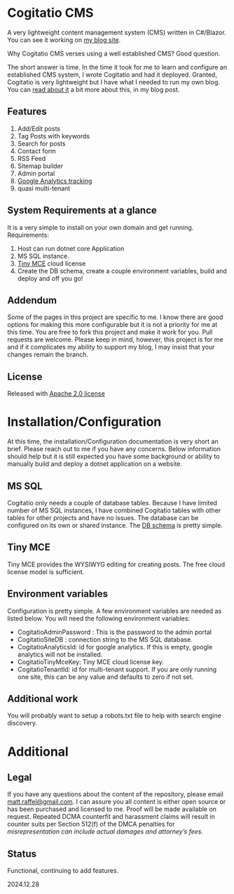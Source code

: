 # Cogitatio CMS
A very lightweight content management system (CMS) written in C#/Blazor. You can see it working on [my blog site](http://blog.tatmanblue.com/).   

Why Cogitatio CMS verses using a well established CMS?  Good question.    

The short answer is time.  In the time it took for me to learn and configure an established CMS system, I wrote Cogitatio and had it deployed.   Granted, Cogitatio is very lightweight but I have what I needed to run my own blog.  You can [read about it](http://blog.tatmanblue.com/post/thank-you-chatgpt-1823) a bit more about this, in my blog post. 

## Features
1. Add/Edit posts  
2. Tag Posts with keywords  
3. Search for posts  
4. Contact form
5. RSS Feed  
6. Sitemap builder 
7. Admin portal
8. [Google Analytics tracking](https://analytics.google.com/analytics/web)
9. quasi multi-tenant


## System Requirements at a glance

It is a very simple to install on your own domain and get running.  Requirements:  
1. Host can run dotnet core Application
2. MS SQL instance. 
3. [Tiny MCE](https://www.tiny.cloud/) cloud license
4. Create the DB schema, create a couple environment variables, build and deploy and off you go!  

## Addendum
Some of the pages in this project are specific to me.  I know there are good options for making this more configurable but it is not a priority for me at this time.  You are free to fork this project and make it work for you.   Pull requests are welcome.  Please keep in mind, however, this project is for me and if it complicates my ability to support my blog, I may insist that your changes remain the branch.  

## License
Released with [Apache 2.0 license](https://github.com/tatmanblue/Cogitatio/blob/main/LICENSE)  

# Installation/Configuration

At this time, the installation/Configuration documentation is very short an brief.  Please reach out to me if you have any concerns.  Below information should help but it is still expected you have some background or ability to manually build and deploy a dotnet application on a website.

## MS SQL

Cogitatio only needs a couple of database tables.  Because I have limited number of MS SQL instances, I have combined Cogitatio tables with other tables for other projects and have no issues.   The database can be configured on its own or shared instance.  The [DB schema](https://github.com/tatmanblue/Cogitatio/blob/main/src/schema/create_blog_tables.sql) is pretty simple.

## Tiny MCE

Tiny MCE provides the WYSIWYG editing for creating posts.  The free cloud license model is sufficient.

## Environment variables

Configuration is pretty simple.  A few environment variables are needed as listed below.  You will need the following environment variables:

- CogitatioAdminPassword :  This is the password to the admin portal
- CogitatioSiteDB : connection string to the MS SQL database.
- CogitatioAnalyticsId: id for google analytics.  If this is empty, google analytics will not be installed.
- CogitatioTinyMceKey: Tiny MCE cloud license key.
- CogitatioTenantId: id for multi-tenant support.  If you are only running one site, this can be any value and defaults to zero if not set.

## Additional work

You will probably want to setup a robots.txt file to help with search engine discovery.

# Additional

## Legal
If you have any questions about the content of the repository, please email [matt.raffel@gmail.com](mailto:matt.raffel@gmail.com). I can assure you all content is either open source or has been purchased and licensed to me. Proof will be made available on request. Repeated DCMA counterfit and harassment claims will result in counter suits per Section 512(f) of the DMCA penalties for _misrepresentation can include actual damages and attorney’s fees_.

## Status
Functional, continuing to add features.

2024.12.28
